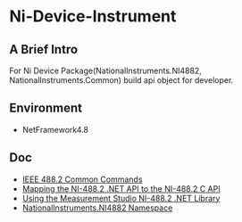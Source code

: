 # Ni-Device-Instrument

## A Brief Intro

For Ni Device Package(NationalInstruments.NI4882, NationalInstruments.Common) build api object for developer.

## Environment

 - NetFramework4.8 


## Doc
 - [IEEE 488.2 Common Commands](https://rfmw.em.keysight.com//spdhelpfiles/truevolt/webhelp/US/Content/__I_SCPI/IEEE-488_Common_Commands.htm)
 - [Mapping the NI-488.2 .NET API to the NI-488.2 C API](https://zone.ni.com/reference/en-XX/help/370628F-01/mstudiowebhelp/html/gpibapimapping/) 
 - [Using the Measurement Studio NI-488.2 .NET Library](https://zone.ni.com/reference/en-XX/help/370628F-01/mstudiowebhelp/html/usingninet4882/)
 - [NationalInstruments.NI4882 Namespace](https://zone.ni.com/reference/en-XX/help/370628F-01/mstudiowebhelp/html/f81efe43/)
